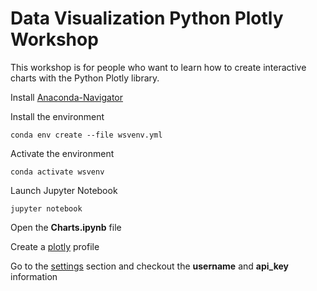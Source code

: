 # Data Visualization Python Plotly Workshop

This workshop is for people who want to learn how to create interactive charts with the Python Plotly library.

Install [Anaconda-Navigator](https://docs.anaconda.com/anaconda/install/)

Install the environment

`conda env create --file wsvenv.yml`

Activate the environment

`conda activate wsvenv`

Launch Jupyter Notebook

`jupyter notebook`

Open the **Charts.ipynb** file

Create a [plotly](https://chart-studio.plotly.com) profile

Go to the [settings](https://chart-studio.plotly.com/settings/api) section and checkout the **username** and **api_key** information
